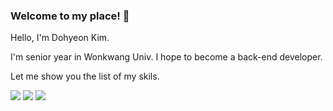 ### Welcome to my place! 👋

Hello, I'm Dohyeon Kim.

I'm senior year in Wonkwang Univ. I hope to become a back-end developer.

Let me show you the list of my skils.

<img src="https://img.shields.io/badge/SpringBoot-6DB33F?style=for-the-badge&logo=SpringBoot&logoColor=white"> <img src="https://img.shields.io/badge/MySQL-4479A1?style=for-the-badge&logo=MySQL&logoColor=white"> <img src="https://img.shields.io/badge/Django-092E20?style=for-the-badge&logo=Django&logoColor=white">
